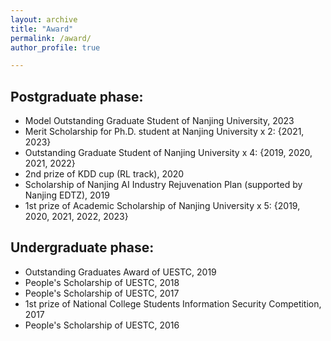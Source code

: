```yaml
---
layout: archive
title: "Award"
permalink: /award/
author_profile: true

---
```


## Postgraduate phase:
- Model Outstanding Graduate Student of Nanjing University, 2023
- Merit Scholarship for Ph.D. student at Nanjing University x 2: {2021, 2023}
- Outstanding Graduate Student of Nanjing University x 4: {2019, 2020, 2021, 2022} 
- 2nd prize of KDD cup (RL track), 2020
- Scholarship of Nanjing AI Industry Rejuvenation Plan (supported by Nanjing EDTZ), 2019
- 1st prize of Academic Scholarship of Nanjing University x 5: {2019, 2020, 2021, 2022, 2023}


## Undergraduate phase:
- Outstanding Graduates Award of UESTC, 2019
- People's Scholarship of UESTC, 2018
- People's Scholarship of UESTC, 2017
- 1st prize of National College Students Information Security Competition, 2017
- People's Scholarship of UESTC, 2016
